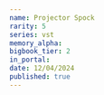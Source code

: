 ```yaml
---
name: Projector Spock
rarity: 5
series: vst
memory_alpha:
bigbook_tier: 2
in_portal:
date: 12/04/2024
published: true
---
```



